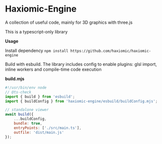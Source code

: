 # Haxiomic-Engine

A collection of useful code, mainly for 3D graphics with three.js

This is a typescript-only library

**Usage**

Install dependency
`npm install https://github.com/haxiomic/haxiomic-engine`

Build with esbuild. The library includes config to enable plugins: glsl import, inline workers and compile-time code execution


**build.mjs**
```js
#!/usr/bin/env node
// @ts-check
import { build } from 'esbuild';
import { buildConfig } from 'haxiomic-engine/esbuild/buildConfig.mjs';

// standalone viewer
await build({
    ...buildConfig,
    bundle: true,
    entryPoints: ['./src/main.ts'],
    outfile: 'dist/main.js'
});
```
